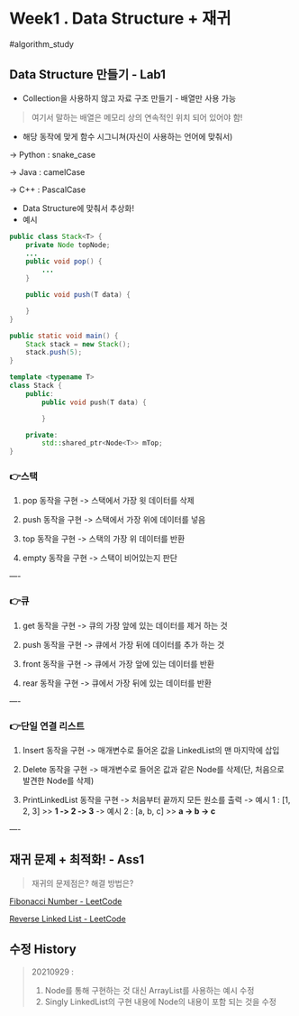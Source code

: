 # Week1 . Data Structure + 재귀
#algorithm_study

## Data Structure 만들기 - Lab1
- Collection을 사용하지 않고 자료 구조 만들기 - 배열만 사용 가능
> 여기서 말하는 배열은 메모리 상의 연속적인 위치 되어 있어야 함!  

- 해당 동작에 맞게 함수 시그니쳐(자신이 사용하는 언어에 맞춰서)

-> Python : snake_case

-> Java : camelCase

-> C++ : PascalCase

- Data Structure에 맞춰서 추상화!
- 예시

``` java
public class Stack<T> {
	private Node topNode;
	...
	public void pop() {
		...
	}

	public void push(T data) {

	}
} 

public static void main() {
	Stack stack = new Stack();
	stack.push(5);
}
```

``` C++
template <typename T>
class Stack {
	public:
		public void push(T data) {

		}

	private:
		std::shared_ptr<Node<T>> mTop;
}
```

### 👉스택
1. pop 동작을 구현
-> 스택에서 가장 윗 데이터를 삭제

2. push 동작을 구현
-> 스택에서 가장 위에 데이터를 넣음

3. top 동작을 구현
-> 스택의 가장 위 데이터를 반환

4. empty 동작을 구현
-> 스택이 비어있는지 판단

—- 

### 👉큐
1. get 동작을 구현
-> 큐의 가장 앞에 있는 데이터를 제거 하는 것

2. push 동작을 구현
-> 큐에서 가장 뒤에 데이터를 추가 하는 것

3. front 동작을 구현
-> 큐에서 가장 앞에 있는 데이터를 반환

4. rear 동작을 구현
-> 큐에서 가장 뒤에 있는 데이터를 반환

—-

### 👉단일 연결 리스트
1. Insert 동작을 구현
-> 매개변수로 들어온 값을 LinkedList의 맨 마지막에 삽입

2. Delete 동작을 구현
-> 매개변수로 들어온 값과 같은 Node를 삭제(단, 처음으로 발견한 Node를 삭제)

3. PrintLinkedList 동작을 구현
-> 처음부터 끝까지 모든 원소를 출력
-> 예시 1 : [1, 2, 3] >> **1 -> 2 -> 3**
-> 예시 2 : [a, b, c] >> **a -> b -> c**

—-

## 재귀 문제 + 최적화! - Ass1
> 재귀의 문제점은? 해결 방법은?

[Fibonacci Number - LeetCode](https://leetcode.com/problems/fibonacci-number/)

[Reverse Linked List - LeetCode](https://leetcode.com/problems/reverse-linked-list/)

## 수정 History

> 20210929 : 
> 1. Node를 통해 구현하는 것 대신 ArrayList를 사용하는 예시 수정
> 2. Singly LinkedList의 구현 내용에 Node의 내용이 포함 되는 것을 수정